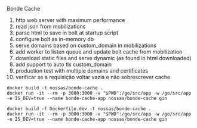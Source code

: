 Bonde Cache

1. http web server with maximum performance
2. read json from mobilizations
3. parse html to save in bolt at startup script
4. configure bolt as in-memory db
5. serve domains based on custom_domain in mobilizations
6. add worker to listen queue and update bolt cache from mobilization
7. download static files and serve dynamic (as found in html downloaded)
8. add support to auto tls custom_domain
9. production test with multiple domains and certificates
10. verificar se a requisição voltar vazia e não sobrescrever cache
```
docker build -t nossas/bonde-cache .
docker run -it --rm -p 3000:3000 -v "$PWD":/go/src/app -w /go/src/app -e IS_DEV=true --name bonde-cache-app nossas/bonde-cache gin

docker build -f Dockerfile.dev -t nossas/bonde-cache .
docker run -it --rm -p 3000:3000 -v "$PWD":/go/src/app -w /go/src/app -e IS_DEV=true --name bonde-cache-app nossas/bonde-cache gin
```
